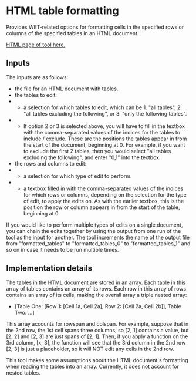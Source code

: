 # HTML table formatting
Provides WET-related options for formatting cells in the specified rows or columns of the specified tables in an HTML document.

[HTML page of tool here.](table_formatter.html)

## Inputs

The inputs are as follows:
- the file for an HTML document with tables.
- the tables to edit:
- - a selection for which tables to edit, which can be 1. "all tables", 2. "all tables excluding the following", or 3. "only the following tables".
- - If option 2 or 3 is selected above, you will have to fill in the textbox with the comma-separated values of the indices for the tables to include / exclude. These are the positions the tables appear in from the start of the document, beginning at 0. For example, if you want to exclude the first 2 tables, then you would select "all tables excluding the following", and enter "0,1" into the textbox.
- the rows and columns to edit:
- - a selection for which type of edit to perform.
- - a textbox filled in with the comma-separated values of the indices for which rows or columns, depending on the selection for the type of edit, to apply the edits on. As with the earlier textbox, this is the position the row or column appears in from the start of the table, beginning at 0.

If you would like to perform multiple types of edits on a single document, you can chain the edits together by using the output from one run of the tool as the input for another. The tool increments the name of the output file from "formatted_tables" to "formatted_tables_0" to "formatted_tables_1" and so on in case it needs to be run multiple times.

## Implementation details

The tables in the HTML document are stored in an array. Each table in this array of tables contains an array of its rows. Each row in this array of rows contains an array of its cells, making the overall array a triple nested array:
- [Table One: [Row 1: [Cell 1a, Cell 2a], Row 2: [Cell 2a, Cell 2b]], Table Two: ...]

This array accounts for rowspan and colspan. For example, suppose that in the 2nd row, the 1st cell spans three columns, so [2, 1] contains a value, but [2, 2] and [2, 3] are just spans of [2, 1]. Then, if you apply a function on the 3rd column, [x, 3], the function will see that the 3rd column in the 2nd row [2, 3] is just a placeholder, so it will NOT edit any cells in the 2nd row.

This tool makes some assumptions about the HTML document's formatting when reading the tables into an array. Currently, it does not account for nested tables.
